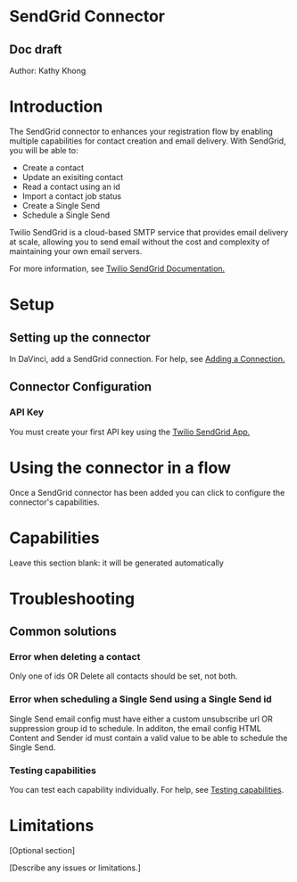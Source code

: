 # SendGrid Connector


## Doc draft

Author: Kathy Khong 

# Introduction

The SendGrid connector to enhances your registration flow by enabling multiple capabilities for contact creation and email delivery.
With SendGrid, you will be able to:
  * Create a contact
  * Update an exisiting contact
  * Read a contact using an id 
  * Import a contact job status 
  * Create a Single Send 
  * Schedule a Single Send 

  Twilio SendGrid is a cloud-based SMTP service that provides email delivery at scale, allowing you to send email without the cost and complexity of maintaining your own email servers.

  For more information, see [Twilio SendGrid Documentation.](https://docs.sendgrid.com/) 

# Setup

## Setting up the connector
In DaVinci, add a SendGrid connection. For help, see [Adding a Connection.](https://docs.pingidentity.com/bundle/davinci/page/srw1637101394177.html) 

## Connector Configuration 

### API Key 
You must create your first API key using the [Twilio SendGrid App.](https://signup.sendgrid.com/)

# Using the connector in a flow

Once a SendGrid connector has been added you can click to configure the connector's capabilities. 

# Capabilities

Leave this section blank: it will be generated automatically


# Troubleshooting 

## Common solutions

### Error when deleting a contact
Only one of ids OR Delete all contacts should be set, not both.

### Error when scheduling a Single Send using a Single Send id
Single Send email config must have either a custom unsubscribe url OR suppression group id to schedule. In additon, the email config HTML Content  and Sender id must contain a valid value to be able to schedule the Single Send. 



### Testing capabilities

You can test each capability individually. For help, see [Testing capabilities](https://docs.google.com/document/d/1Sc9tD5tn9dl79qOWup0k3eKk5hrNVI8lZPAdm8loeiA/edit#).


# Limitations

[Optional section]

[Describe any issues or limitations.]

